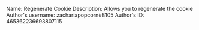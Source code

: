 Name: Regenerate Cookie
Description: Allows you to regenerate the cookie
Author's username: zachariapopcorn#8105
Author's ID: 465362236693807115
